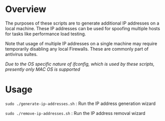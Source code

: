 # Overview
The purposes of these scripts are to generate additional IP addresses on a local machine. These IP addresses can be used for spoofing multiple hosts for tasks like performance load testing.

Note that usage of multiple IP addresses on a single machine may require temporarily disabling any local Firewalls. These are commonly part of antivirus suites.

*Due to the OS specific nature of ifconfig, which is used by these scripts, presently only MAC OS is supported*

# Usage
`sudo ./generate-ip-addresses.sh` : Run the IP address generation wizard

`sudo ./remove-ip-addresses.sh` : Run the IP address removal wizard
